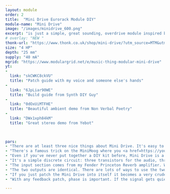 ```yaml
---
layout: module
order: 2
title:  "Mini Drive Eurorack Module DIY"
module-name: "Mini Drive"
image: "/images/minidrive_600.png" 
excerpt: "is just a simple, great sounding, overdrive module inspired by the Minimoog." 
# overlay: "NEW "
thonk-url: "https://www.thonk.co.uk/shop/mini-drive/?utm_source=MTM&utm_campaign=Graphic" 
size: "4 HP"
depth: "25 mm"
supply: "40 mA"
mgrid: "https://www.modulargrid.net/e/music-thing-modular-mini-drive"
yt:
- 
  link: "skCWKC8ckVU"
  title: "Patch guide with my voice and someone else's hands"
- 
  link: "6JpLiar90WE"
  title: "Build guide from Synth DIY Guy"
- 
  link: "0dOxUiMTFHE"
  title: "Beautiful ambient demo from Non Verbal Poetry"
- 
  link: "DWx1xph84kM"
  title: "Great stereo demo from Yebot"
  
  

pars:
- "There are at least three nice things about Mini Drive. It's easy to make, it sounds great and it looks cool."
- "There's a famous trick on the MiniMoog where you <a href=https://youtu.be/foCy7ejg7pA?t=343>patch the audio output back into the external audio input</a>. It adds a load of warmth and saturation and gggrrrrrrr to the sound. Mini Drive lets you do that on your modular."
- "Even if you've never put together a DIY kit before, Mini Drive is a great way to start. Most of the components are tiny surface mount parts that are pre-soldered, so you only have to attach four sockets, one potentiometer, a power header and the incandescent bulb. It's a quick but satisfying build that's ideal for beginners."
- "It's a simple discrete circuit: three transistors for the audio, three more to drive the incandescent overdrive bulb."
- "The input section comes from my Fender Princeton Reverb amplifier. With only one cable plugged in, there's a lower gain input and a higher gain input. When two cables are plugged in, they're both mixed equally."
- "The two outputs are identical. There are lots of ways to use the two ins & outs to <a hreft=https://youtu.be/skCWKC8ckVU?t=163>create interesting feedback patches</a>."
- "If you just patch the Mini Drive into itself it becomes a very crude oscillator, with frequency influenced by the gain settings. Try adding clocks or oscillators to the other input to see what happens."
- "With any feedback patch, phase is important. If the signal gets quieter when gain is increased, it’s probably because the signals are 180° out of phase. To correct this, reverse the phase using an inverter, or an attenuverter (like those in MakeNoise Maths). Alternatively, try routing it through another module to see what happens."

---
```


